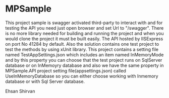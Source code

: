 # MPSample
This project sample is swagger activated third-party to interact with and for testing the API you need just open browser and set Url to "/swagger".
There is no more library needed for building and running the project and when you would clone the project it must be built easily.
The API hosted by IISExpress on port No 41284 by default. Also the solution contains one test project to test the methods by using xUnit library. This project contains a setting file 
named TestAppSettings.json which includes an item named InMemoryMode and by this property you can choose that the test project runs on SqlServer database or on InMemoyry database 
and also we have the same property in MPSample.API project setting file(appsettings.json) called UseInMemoryDatabase so you can either choose working with Inmemory database or with 
Sql Server database.

Ehsan Shirvan
